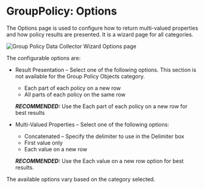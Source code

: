 # GroupPolicy: Options

The Options page is used to configure how to return multi-valued properties and how policy results
are presented. It is a wizard page for all categories.

![Group Policy Data Collector Wizard Options page](/img/product_docs/accessanalyzer/install/application/options.webp)

The configurable options are:

- Result Presentation – Select one of the following options. This section is not available for the
  Group Policy Objects category.

  - Each part of each policy on a new row
  - All parts of each policy on the same row

  **_RECOMMENDED:_** Use the Each part of each policy on a new row for best results

- Multi-Valued Properties – Select one of the following options:

  - Concatenated – Specify the delimiter to use in the Delimiter box
  - First value only
  - Each value on a new row

  **_RECOMMENDED:_** Use the Each value on a new row option for best results.

The available options vary based on the category selected.

